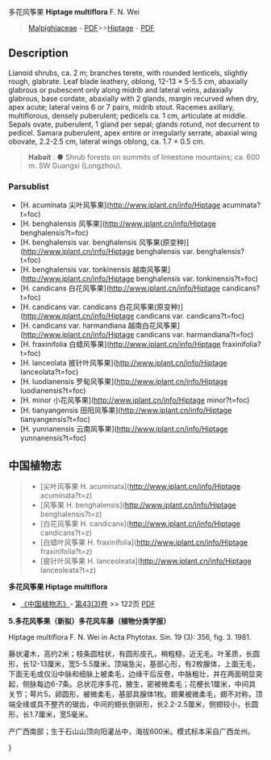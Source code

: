 多花风筝果 **Hiptage multiflora** F. N. Wei

> [Malpighiaceae](http://www.iplant.cn/info/Malpighiaceae?t=foc) - [PDF](http://www.iplant.cn/foc/pdf/Malpighiaceae.pdf)>>[Hiptage](http://www.iplant.cn/info/Hiptage?t=foc) - [PDF](http://www.iplant.cn/foc/pdf/Hiptage.pdf)

## Description

Lianoid shrubs, ca. 2 m; branches terete, with rounded lenticels, slightly rough, glabrate. Leaf blade leathery, oblong, 12-13 × 5-5.5 cm, abaxially glabrous or pubescent only along midrib and lateral veins, adaxially glabrous, base cordate, abaxially with 2 glands, margin recurved when dry, apex acute; lateral veins 6 or 7 pairs, midrib stout. Racemes axillary, multiflorous, densely puberulent; pedicels ca. 1 cm, articulate at middle. Sepals ovate, puberulent, 1 gland per sepal; glands rotund, not decurrent to pedicel. Samara puberulent, apex entire or irregularly serrate, abaxial wing obovate, 2.2-2.5 cm, lateral wings oblong, ca. 1.7 × 0.5 cm.


> **Habait** : 
>● Shrub forests on summits of limestone mountains; ca. 600 m. SW Guangxi (Longzhou).



### Parsublist

* [H.  acuminata  尖叶风筝果](http://www.iplant.cn/info/Hiptage acuminata?t=foc)
* [H.  benghalensis  风筝果](http://www.iplant.cn/info/Hiptage benghalensis?t=foc)
* [H.  benghalensis var. benghalensis  风筝果(原变种)](http://www.iplant.cn/info/Hiptage benghalensis var. benghalensis?t=foc)
* [H.  benghalensis var. tonkinensis  越南风筝果](http://www.iplant.cn/info/Hiptage benghalensis var. tonkinensis?t=foc)
* [H.  candicans  白花风筝果](http://www.iplant.cn/info/Hiptage candicans?t=foc)
* [H.  candicans var. candicans  白花风筝果(原变种)](http://www.iplant.cn/info/Hiptage candicans var. candicans?t=foc)
* [H.  candicans var. harmandiana  越南白花风筝果](http://www.iplant.cn/info/Hiptage candicans var. harmandiana?t=foc)
* [H.  fraxinifolia  白蜡风筝果](http://www.iplant.cn/info/Hiptage fraxinifolia?t=foc)
* [H.  lanceolata  披针叶风筝果](http://www.iplant.cn/info/Hiptage lanceolata?t=foc)
* [H.  luodianensis  罗甸风筝果](http://www.iplant.cn/info/Hiptage luodianensis?t=foc)
* [H.  minor  小花风筝果](http://www.iplant.cn/info/Hiptage minor?t=foc)
* [H.  tianyangensis  田阳风筝果](http://www.iplant.cn/info/Hiptage tianyangensis?t=foc)
* [H.  yunnanensis  云南风筝果](http://www.iplant.cn/info/Hiptage yunnanensis?t=foc)


## 中国植物志

> * [尖叶风筝果  H.  acuminata](http://www.iplant.cn/info/Hiptage acuminata?t=z)
> * [风筝果  H.  benghalensis](http://www.iplant.cn/info/Hiptage benghalensis?t=z)
> * [白花风筝果  H.  candicans](http://www.iplant.cn/info/Hiptage candicans?t=z)
> * [白蜡叶风筝果  H.  fraxinifolia](http://www.iplant.cn/info/Hiptage fraxinifolia?t=z)
> * [披针叶风筝果  H.  lanceoleata](http://www.iplant.cn/info/Hiptage lanceoleata?t=z)


**多花风筝果 Hiptage multiflora**

* [《中国植物志》](http://www.iplant.cn/frps)- [第43(3)卷](http://www.iplant.cn/frps/vol/43(3)) >> 122页 [PDF](http://www.iplant.cn/frps/pdf/43(3)/122.PDF)


**5.多花风筝果（新拟）多花风车藤（植物分类学报）**

Hiptage multiflora F. N. Wei in Acta Phytotax. Sin. 19 (3): 356, fig. 3. 1981.

藤状灌木，高约2米；枝条圆柱状，有圆形皮孔，稍粗糙，近无毛。叶革质，长圆形，长12-13厘米，宽5-5.5厘米，顶端急尖，基部心形，有2枚腺体，上面无毛，下面无毛或仅沿中脉和细脉上被柔毛，边缘干后反卷，中脉粗壮，并在两面明显突起，侧脉每边6-7条。总状花序多花，腋生，密被微柔毛；花梗长1厘米，中间具关节；萼片5，卵圆形，被微柔毛，基部具腺体1枚。翅果被微柔毛，翅不对称，顶端全缘或具不整齐的锯齿，中间的翅长倒卵形，长2.2-2.5厘米，侧翅较小，长圆形，长1.7厘米，宽5毫米。

产广西南部；生于石山山顶向阳灌丛中，海拔600米。模式标本采自广西龙州。



}